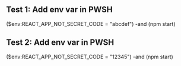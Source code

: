 ## Test 1: Add env var in PWSH
($env:REACT_APP_NOT_SECRET_CODE = "abcdef") -and (npm start)

## Test 2: Add env var in PWSH
($env:REACT_APP_NOT_SECRET_CODE = "12345") -and (npm start)
